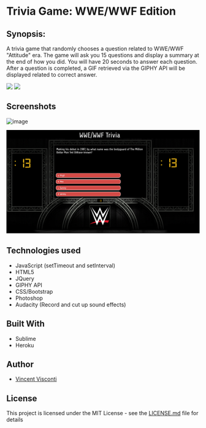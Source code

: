 # Trivia Game: WWE/WWF Edition

## Synopsis:
A trivia game that randomly chooses a question related to WWE/WWF "Attitude" era. The game will ask you 15 questions and display a summary at the end of how you did.  You will have 20 seconds to answer each question.  After a question is completed, a GIF retrieved via the GIPHY API will be displayed related to correct answer.  

<a href="https://media.giphy.com/media/26xBtJGYFxRCVajyU/source.gif" target="_blank"><img src="http://i.giphy.com/26xBtJGYFxRCVajyU.gif" ></a>
<a href="https://media.giphy.com/media/26xBLtYgA2b7irgU8/source.gif" target="_blank"><img src="http://i.giphy.com/26xBLtYgA2b7irgU8.gif" ></a>

## Screenshots
![image](https://github.com/VinnyV88/TriviaGame/blob/master/screenshots/wweTrivia.png)

![image](https://github.com/VinnyV88/TriviaGame/blob/master/screenshots/wweTrivia_countdown.png)

## Technologies used
- JavaScript (setTimeout and setInterval)
- HTML5
- JQuery
- GIPHY API
- CSS/Bootstrap
- Photoshop
- Audacity (Record and cut up sound effects)

## Built With
* Sublime 
* Heroku 

## Author
* [Vincent Visconti](https://github.com/VinnyV88)
  


## License

This project is licensed under the MIT License - see the [LICENSE.md](LICENSE.md) file for details
